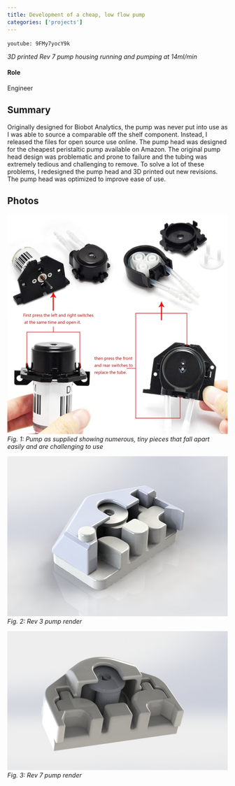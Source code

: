 ```yaml
---
title: Development of a cheap, low flow pump
categories: ['projects']
---
```

`youtube: 9FMy7yocY9k`

*3D printed Rev 7 pump housing running and pumping at 14ml/min*

#### Role
Engineer

## Summary

Originally designed for Biobot Analytics, the pump was never put into use as I was able to source a comparable off the shelf component. Instead, I released the files for open source use online. The pump head was designed for the cheapest peristaltic pump available on Amazon. The original pump head design was problematic and prone to failure and the tubing was extremely tedious and challenging to remove. To solve a lot of these problems, I redesigned the pump head and 3D printed out new revisions. The pump head was optimized to improve ease of use.

## Photos
![](og.jpg)
*Fig. 1: Pump as supplied showing numerous, tiny pieces that fall apart easily and are challenging to use*

![](rev3.JPG)
*Fig. 2: Rev 3 pump render*

![](rev7.JPG)
*Fig. 3: Rev 7 pump render*
